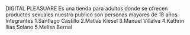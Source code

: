 DIGITAL PLEASUARE
Es una tienda para adultos donde se ofrecen productos sexuales nuestro publico son personas mayores de 18 años.
Integrantes
1.Santiago Castillo
2.Matias Kiesel
3.Manuel Villalva
4.Kathrin llias Solano
5.Melisa Bernal
